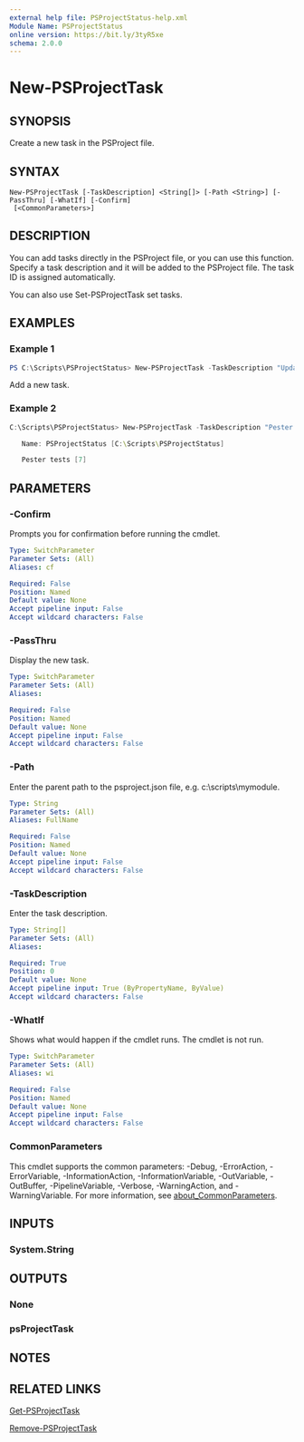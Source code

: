 ```yaml
---
external help file: PSProjectStatus-help.xml
Module Name: PSProjectStatus
online version: https://bit.ly/3tyR5xe
schema: 2.0.0
---
```


# New-PSProjectTask

## SYNOPSIS

Create a new task in the PSProject file.

## SYNTAX

```
New-PSProjectTask [-TaskDescription] <String[]> [-Path <String>] [-PassThru] [-WhatIf] [-Confirm]
 [<CommonParameters>]
```

## DESCRIPTION

You can add tasks directly in the PSProject file, or you can use this function. Specify a task description and it will be added to the PSProject file. The task ID is assigned automatically.

You can also use Set-PSProjectTask set tasks.

## EXAMPLES

### Example 1

```powershell
PS C:\Scripts\PSProjectStatus> New-PSProjectTask -TaskDescription "Update README"
```

Add a new task.

### Example 2

```powershell
C:\Scripts\PSProjectStatus> New-PSProjectTask -TaskDescription "Pester tests" -PassThru

   Name: PSProjectStatus [C:\Scripts\PSProjectStatus]

   Pester tests [7]
```

## PARAMETERS

### -Confirm
Prompts you for confirmation before running the cmdlet.

```yaml
Type: SwitchParameter
Parameter Sets: (All)
Aliases: cf

Required: False
Position: Named
Default value: None
Accept pipeline input: False
Accept wildcard characters: False
```

### -PassThru

Display the new task.

```yaml
Type: SwitchParameter
Parameter Sets: (All)
Aliases:

Required: False
Position: Named
Default value: None
Accept pipeline input: False
Accept wildcard characters: False
```

### -Path
Enter the parent path to the psproject.json file, e.g.
c:\scripts\mymodule.

```yaml
Type: String
Parameter Sets: (All)
Aliases: FullName

Required: False
Position: Named
Default value: None
Accept pipeline input: False
Accept wildcard characters: False
```

### -TaskDescription
Enter the task description.

```yaml
Type: String[]
Parameter Sets: (All)
Aliases:

Required: True
Position: 0
Default value: None
Accept pipeline input: True (ByPropertyName, ByValue)
Accept wildcard characters: False
```

### -WhatIf
Shows what would happen if the cmdlet runs.
The cmdlet is not run.

```yaml
Type: SwitchParameter
Parameter Sets: (All)
Aliases: wi

Required: False
Position: Named
Default value: None
Accept pipeline input: False
Accept wildcard characters: False
```

### CommonParameters
This cmdlet supports the common parameters: -Debug, -ErrorAction, -ErrorVariable, -InformationAction, -InformationVariable, -OutVariable, -OutBuffer, -PipelineVariable, -Verbose, -WarningAction, and -WarningVariable. For more information, see [about_CommonParameters](http://go.microsoft.com/fwlink/?LinkID=113216).

## INPUTS

### System.String

## OUTPUTS

### None

### psProjectTask

## NOTES

## RELATED LINKS

[Get-PSProjectTask](Get-PSProjectTask.md)

[Remove-PSProjectTask](Remove-PSProjectTask.md)
